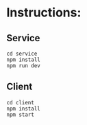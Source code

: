 # Instructions:

## Service

```
cd service
npm install
npm run dev
```

## Client

```
cd client
npm install
npm start
```
